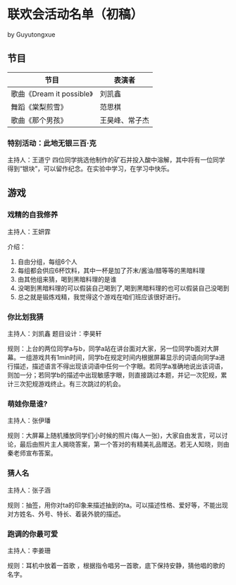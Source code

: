 # 联欢会活动名单（初稿）

by Guyutongxue

## 节目

| 节目 | 表演者 |
|---|---|
|歌曲《Dream it possible》|刘凯鑫|
|舞蹈《棠梨煎雪》|范思棋|
|歌曲《那个男孩》|王昊峰、常子杰|

### 特别活动：此地无银三百·克
主持人：王道宁
四位同学挑选他制作的矿石并投入酸中溶解，其中将有一位同学得到“银块”，可以留作纪念。在实验中学习，在学习中快乐。

## 游戏

### 戏精的自我修养

主持人：王妍霏

介绍：

1. 自由分组，每组6个人
2. 每组都会供应6杯饮料，其中一杯是加了芥末/酱油/醋等等的黑暗料理
3. 由其他组来猜，喝到黑暗料理的是谁
4. 没喝到黑暗料理的可以假装自己喝到了,喝到黑暗料理的也可以假装自己没喝到
5. 总之就是锻炼戏精，我觉得这个游戏在咱们班应该很好进行。

### 你比划我猜

主持人：刘凯鑫 题目设计：李昊轩

规则：上台的两位同学a与b，同学a站在讲台面对大家，另一位同学b面对大屏幕。一组游戏共有1min时间，同学b在规定时间内根据屏幕显示的词语向同学a进行描述，描述语言不得出现该词语中任何一个字眼。若同学a准确地说出该词语，则加一分；若同学b的描述中出现敏感字眼，则直接跳过本题，并记一次犯规，累计三次犯规游戏终止。有三次跳过的机会。


### 萌娃你是谁?

主持人：张伊璠

规则：大屏幕上随机播放同学们小时候的照片(每人一张)，大家自由发言，可以讨论，最后由照片主人揭晓答案，第一个答对的有精美礼品赠送。若无人知晓，则由秦老师宣布答案。

### 猜人名

主持人：张子涵

规则：抽签，用你对ta的印象来描述抽到的ta。可以描述性格、爱好等，不能出现对方姓名、外号、特长、着装外貌的描述。

### 跑调的你最可爱

主持人：李姜珊

规则：耳机中放着一首歌 ，根据指令唱另一首歌，底下保持安静，猜他唱的歌的名字。

